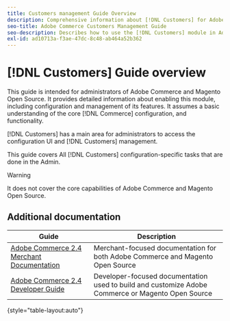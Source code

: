 ```yaml
---
title: Customers management Guide Overview
description: Comprehensive information about [!DNL Customers] for Adobe Commerce and Magento Open Source administrators, including migration and configuration.
seo-title: Adobe Commerce Customers Management Guide
seo-description: Describes how to use the [!DNL Customers] module in Adobe Commerce or Magento Open Source.
exl-id: ad10713a-f3ae-47dc-8c48-ab464a52b362
---
```


# [!DNL Customers] Guide overview

This guide is intended for administrators of Adobe Commerce and Magento Open Source. It provides detailed information about enabling this module, including configuration and management of its features. It assumes a basic understanding of the core [!DNL Commerce] configuration, and functionality.

[!DNL Customers] has a main area for administrators to access the configuration UI and [!DNL Customers] management.

This guide covers All [!DNL Customers] configuration-specific tasks that are done in the Admin.

>[!WARNING]
>
> It does not cover the core capabilities of Adobe Commerce and Magento Open Source.

## Additional documentation

| Guide | Description |
|------ | ----------- |
| [Adobe Commerce 2.4 Merchant Documentation](https://experienceleague.adobe.com/docs/commerce-admin/user-guides/home.html) | Merchant-focused documentation for both Adobe Commerce and Magento Open Source |
| [Adobe Commerce 2.4 Developer Guide](https://devdocs.magento.com/) | Developer-focused documentation used to build and customize Adobe Commerce or Magento Open Source |

{style="table-layout:auto"}
